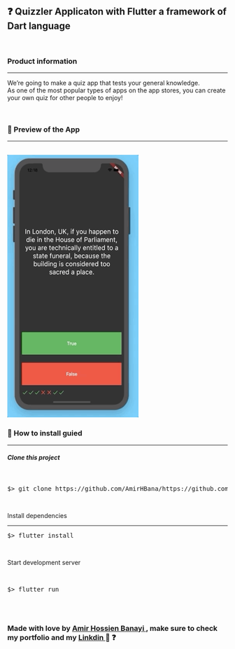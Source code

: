 
<h2> ❓ Quizzler Applicaton with Flutter a framework of Dart language </h2>

<br>

<h3> Product information </h3>

<hr>

<p>We’re going to make a quiz app that tests your general knowledge.<br>
  As one of the most popular types of apps on the app stores, you can create your own quiz for other people to enjoy!</p>

<br>

<h3> 🚀 Preview of the App </h3>

<hr>
<br>

<img src="https://github.com/AmirHBana/Flutter-application-Quizzler/blob/main/Quiz.gif" alt="Quizzler app" width="300" height="600">

<br>

<h3> 👷 How to install guied </h3>

<hr>

<h5> Clone this project </h5>

<br>

<div class="highlight highlight-source-shell notranslate position-relative overflow-auto" dir="auto"><pre>$> git clone https://github.com/AmirHBana/https://github.com/AmirHBana/Flutter-application-Quizzler.git </pre></div>

<br>

<p> Install dependencies </p>

<hr>

<div class="highlight highlight-source-shell notranslate position-relative overflow-auto" dir="auto"><pre>$> flutter install</pre></div>

<br>

<p> Start development server </p>


<br>

<div class="highlight highlight-source-shell notranslate position-relative overflow-auto" dir="auto"><pre>$> flutter run</pre></div>

<br>
<br>

<h3> <strong> Made with love by <a href="https://github.com/AmirHBana"> Amir Hossien Banayi </a> , make sure to check my portfolio and my <a href="https://www.linkedin.com/in/amirhossien-banayikhalilabad">Linkdin </a> 💜 ❓ </strong></h3>
